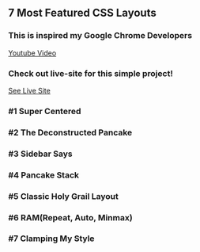 ## 7 Most Featured CSS Layouts
### This is inspired my Google Chrome Developers
[Youtube Video](https://www.youtube.com/watch?v=qm0IfG1GyZU&t=269s)

### Check out live-site for this simple project!
[See Live Site](https://bundy-mundi.github.io/css-layouts/)

### #1 Super Centered

### #2 The Deconstructed Pancake

### #3 Sidebar Says

### #4 Pancake Stack

### #5 Classic Holy Grail Layout

### #6 RAM(Repeat, Auto, Minmax)

### #7 Clamping My Style